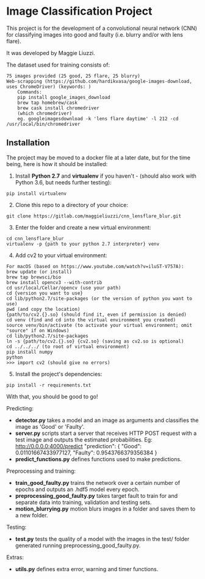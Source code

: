 # Image Classification Project

This project is for the development of a convolutional neural network (CNN) for classifying images into good and faulty (i.e. blurry and/or with lens flare).

It was developed by Maggie Liuzzi.

The dataset used for training consists of:
```shell
75 images provided (25 good, 25 flare, 25 blurry)
Web-scrapping (https://github.com/hardikvasa/google-images-download, uses ChromeDriver) (keywords: )
    Commands:
    pip install google_images_download
    brew tap homebrew/cask
    brew cask install chromedriver
    (which chromedriver)
    eg. googleimagesdownload -k 'lens flare daytime' -l 212 -cd /usr/local/bin/chromedriver
```


## Installation

The project may be moved to a docker file at a later date, but for the time being, here is how it should be installed:

1. Install **Python 2.7** and **virtualenv** if you haven't - (should also work with Python 3.6, but needs further testing):

```shell
pip install virtualenv
```

2. Clone this repo to a directory of your choice:

```shell
git clone https://gitlab.com/maggieliuzzi/cnn_lensflare_blur.git
```

3. Enter the folder and create a new virtual environment:

```
cd cnn_lensflare_blur
virtualenv -p {path to your python 2.7 interpreter} venv
```


4. Add cv2 to your virtual environment:

```shell
For macOS (based on https://www.youtube.com/watch?v=iluST-V757A):
brew update (or install)
brew tap brewsci/bio
brew install opencv3 --with-contrib
cd usr/local/Cellar/opencv (use your path)
cd {version you want to use}
cd lib/python2.7/site-packages (or the version of python you want to use)
pwd (and copy the location)
{path/to/cv2.{}.so} (should find it, even if permission is denied)
cd venv (find and cd into the virtual environment you created)
source venv/bin/activate (to activate your virtual environment; omit "source" if on Windows)
cd lib/python2.7/site-packages
ln -s {path/to/cv2.{}.so} {cv2.so} (saving as cv2.so is optional)
cd ../../../ (to root of virtual environment)
pip install numpy
python
>>> import cv2 (should give no errors)
```


5. Install the project's dependencies:

```shell
pip install -r requirements.txt
```

With that, you should be good to go!



Predicting:

* **detector.py** takes a model and an image as arguments and classifies the image as 'Good' or 'Faulty'.
* **server.py** scripts start a server that receives HTTP POST request with a test image and outputs the estimated probabilities. 
Eg: http://0.0.0.0:4000/predict
"prediction": {
    "Good": 0.01101667433977127,
    "Faulty": 0.9543766379356384
}
* **predict_functions.py** defines functions used to make predictions.


Preprocessing and training:

* **train_good_faulty.py** trains the network over a certain number of epochs and outputs an .hdf5 model every epoch.
* **preprocessing_good_faulty.py** takes target fault to train for and separate data into training, validation and testing sets.
* **motion_blurrying.py** motion blurs images in a folder and saves them to a new folder.


Testing:

* **test.py** tests the quality of a model with the images in the test/ folder generated running preprocessing_good_faulty.py.


Extras:

* **utils.py** defines extra error, warning and timer functions.